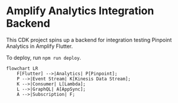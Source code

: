 # Amplify Analytics Integration Backend

This CDK project spins up a backend for integration testing Pinpoint Analytics in Amplify Flutter.

To deploy, run `npm run deploy`.

```mermaid
flowchart LR
    F[Flutter] -->|Analytics| P[Pinpoint];
    P -->|Event Stream| K[Kinesis Data Stream];
    K -->|Consumer| L[Lambda];
    L -->|GraphQL| A[AppSync];
    A -->|Subscription| F;
```
